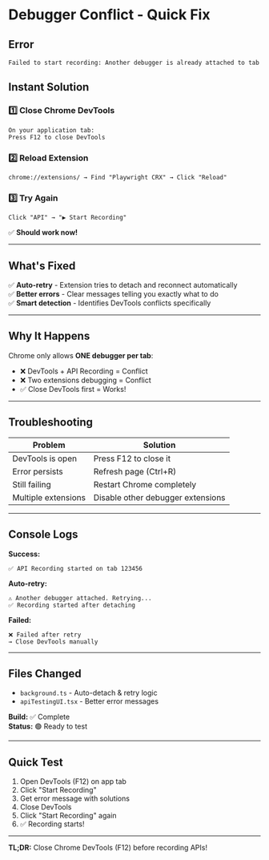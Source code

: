 # Debugger Conflict - Quick Fix

## Error
```
Failed to start recording: Another debugger is already attached to tab
```

## Instant Solution

### 1️⃣ Close Chrome DevTools
```
On your application tab:
Press F12 to close DevTools
```

### 2️⃣ Reload Extension
```
chrome://extensions/ → Find "Playwright CRX" → Click "Reload"
```

### 3️⃣ Try Again
```
Click "API" → "▶️ Start Recording"
```

✅ **Should work now!**

---

## What's Fixed

✅ **Auto-retry** - Extension tries to detach and reconnect automatically  
✅ **Better errors** - Clear messages telling you exactly what to do  
✅ **Smart detection** - Identifies DevTools conflicts specifically  

---

## Why It Happens

Chrome only allows **ONE debugger per tab**:
- ❌ DevTools + API Recording = Conflict
- ❌ Two extensions debugging = Conflict  
- ✅ Close DevTools first = Works!

---

## Troubleshooting

| Problem | Solution |
|---------|----------|
| DevTools is open | Press F12 to close it |
| Error persists | Refresh page (Ctrl+R) |
| Still failing | Restart Chrome completely |
| Multiple extensions | Disable other debugger extensions |

---

## Console Logs

**Success:**
```
✅ API Recording started on tab 123456
```

**Auto-retry:**
```
⚠️ Another debugger attached. Retrying...
✅ Recording started after detaching
```

**Failed:**
```
❌ Failed after retry
→ Close DevTools manually
```

---

## Files Changed

- `background.ts` - Auto-detach & retry logic
- `apiTestingUI.tsx` - Better error messages

**Build:** ✅ Complete  
**Status:** 🟢 Ready to test  

---

## Quick Test

1. Open DevTools (F12) on app tab
2. Click "Start Recording"
3. Get error message with solutions
4. Close DevTools
5. Click "Start Recording" again
6. ✅ Recording starts!

---

**TL;DR:** Close Chrome DevTools (F12) before recording APIs!
